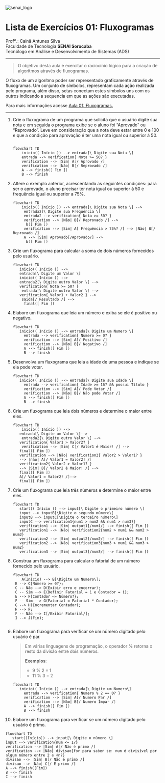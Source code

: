 ![senai_logo](https://transparencia.sp.senai.br/Content/img/logo-senai.png)

# Lista de Exercícios 01: Fluxogramas

Profº.: Cainã Antunes Silva  
Faculdade de Tecnologia **SENAI Sorocaba**  
Tecnólogo em Análise e Desenvolvimento de Sistemas (ADS)
___


> O objetivo desta aula é exercitar o raciocínio lógico para a criação de algoritmos através de fluxogramas.  

O fluxo de um algorítmo poder ser representado graficamente através de fluxogramas. Um conjunto de símbolos, representam cada ação realizada pelo programa, além disso, setas conectam estes símbolos uns com os outros indicando a sequencia em que as ações são executadas.

Para mais informações acesse [Aula 01: Fluxogramas.](https://www.notion.so/cainaantunes/Aula-01-Fluxogramas-188bde521b3b80de90f7dbd9407af71e)

***

1. Crie o fluxograma de um programa que solicita que o usuário digite sua nota e em seguida o programa exibe se o aluno foi “Aprovado” ou “Reprovado”. Leve em consideração que a nota deve estar entre 0 e 100 e que a condição para aprovação é ter uma nota igual ou superior à 50.
   
    ```mermaid
   
    flowchart TD
        inicio(( Início )) --> entrada[\ Digite sua Nota \]
        entrada --> verification{ Nota >= 50? }
        verification --> |Sim| A[/ Aprovado /]
        verification --> |Não| B[/ Reprovado /]
        A --> finish([ Fim ])
        B --> finish
    ```
   
2. Altere o exemplo anterior, acrescentando as seguintes condições: para ser o aprovado, o aluno precisar ter nota igual ou superior à 50 e frequência igual ou superior a 75%.
   
   ```mermaid
   flowchart TD
       inicio(( Início )) --> entrada[\ Digite sua Nota \] -->
        entrada2[\ Digite sua Frequência \]
        entrada2 --> verification{ Nota >= 50? }
        verification --> |Não| B[/ Reprovado /] -->
         b([ Fim ])
        verification --> |Sim| A[ Frequência > 75%? /] --> |Não| B[/ Reprovado /] 
        A --> |Sim| Aprovado[/Aprovado/] -->
         b([ Fim ])
   ```
   
3. Crie um fluxograma para calcular a soma de dois números fornecidos pelo usuário.
   
   ```mermaid
   flowchart TD
      inicio(( Início )) --> 
      entrada[\ Digite um Valor \]
      inicio(( Início )) --> 
      entrada2[\ Digite outro Valor \] -->
      verification{ Nota >= 50? }
       entrada[\ Digite outro Valor \] -->
      verification{ Valor1 + Valor2 } -->
       saida[/ Resultado /] -->
        final([ Fim ])
   ```
   
4. Elabore um fluxograma que leia um número e exiba se ele é positivo ou negativo.
   
   ```mermaid
   flowchart TD
      inicio(( Início )) --> entrada[\ Digite um Numero \]
        entrada --> verification{ Numero >= 0? }
        verification --> |Sim| A[/ Positivo /]
        verification --> |Não| B[/ Negativo /]
        A --> finish([ Fim ])
        B --> finish
   ```
   
5. Desenvolva um fluxograma que leia a idade de uma pessoa e indique se ela pode votar.
   
   ```mermaid
   flowchart TD
      inicio(( Início )) --> entrada[\ Digite sua Idade \]
        entrada --> verification{ Idade >= 16? && possui Título }
        verification --> |Sim| A[/ Pode Votar /]
        verification --> |Não| B[/ Não pode Votar /]
        A --> finish([ Fim ])
        B --> finish
   ```
   
6. Crie um fluxograma que leia dois números e determine o maior entre eles.
   
   ```mermaid
   flowchart TD
       inicio(( Início )) --> 
      entrada[\ Digite um Valor \]--> 
       entrada2[\ Digite outro Valor \] -->
      verification{ Valor1 > Valor2? } 
       verification --> |Sim| C[/ Valor1 é Maior! /] -->
      final([ Fim ])
      verification --> |Não| verification2{ Valor2 > Valor1? }
      --> |não| A[/ Valor1 = Valor2! /]
      verification2{ Valor2 > Valor1? }
      --> |Sim| B[/ Valor2 é Maior! /] -->
      final([ Fim ])
      A[/ Valor1 = Valor2! /]-->
      final([ Fim ])
   ```
   
7. Crie um fluxograma que leia três números e determine o maior entre eles.
   
   ```mermaid
   flowchart TD
      start(( Início )) --> input[\ Digite o primeiro número \]
      input --> inputB[\Digite o segundo número\]
      inputB --> inputC[\Digite o terceiro número\]
      inputC --> verification1{num1 > num2 && num1 > num3?}
      verification1 --> |Sim| output1[/num1/] --> finish([ Fim ])
      verification1 --> |Não| verification2{num2 > num1 && num2 > num3} 
      verification2 --> |Sim| output2[/num2/] --> finish([ Fim ])
      verification2 --> |Não| verification3{num3 > num1 && num3 > num2}
      verification3 --> |Sim| output3[/num3/] --> finish([ Fim ])
   ```
   
8. Construa um fluxograma para calcular o fatorial de um número fornecido pelo usuário.
   
   ```mermaid
   flowchart TD
       A(Início) --> B[\Digite um Numero\];
    B --> C{Número >= 0?};
    C -- Não --> D(Exibir erro e encerrar);
    C -- Sim --> E(Definir Fatorial = 1 e Contador = 1);
    E --> F{Contador <= Número?};
    F -- Sim --> G(Fatorial = Fatorial * Contador);
    G --> H(Incrementar Contador);
    H --> F;
    F -- Não --> I[/Exibir Fatorial/];
    I --> J(Fim); 
      
   ```
   
9. Elabore um fluxograma para verificar se um número digitado pelo usuário é par.
   
   > Em várias linguagens de programação, o operador % retorna o resto da divisão entre dois números.    
   > 
   >**Exemplos**:  
   > - 9 % 2 = 1  
   > - 11 % 3 = 2
   
   ```mermaid
   flowchart TD
      inicio(( Início )) --> entrada[\ Digite um Numero\]
        entrada --> verification{ Numero % 2 == 0? }
        verification --> |Sim| A[/ Numero Par /]
        verification --> |Não| B[/ Numero Ímpar /]
        A --> finish([ Fim ])
        B --> finish
   ```
   
10. Elabore um fluxograma para verificar se um número digitado pelo usuário é primo.
   
   ```mermaid
   flowchart TD
      start((Início)) --> input[\ Digite o número \]
  input --> verification{num <= 1?}
  verification --> |Sim| A[/ Não é primo /]
  verification --> |Não| divisao{for para saber se: num é divisível por algum número entre 2 e √n?}
  divisao --> |Sim| B[/ Não é primo /]
  divisao --> |Não| C[/ É primo /]
  A --> finish([Fim])
  B --> finish
  C --> finish
   ```